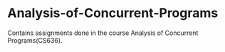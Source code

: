 # Analysis-of-Concurrent-Programs
Contains assignments done in the course Analysis of Concurrent Programs(CS636).

